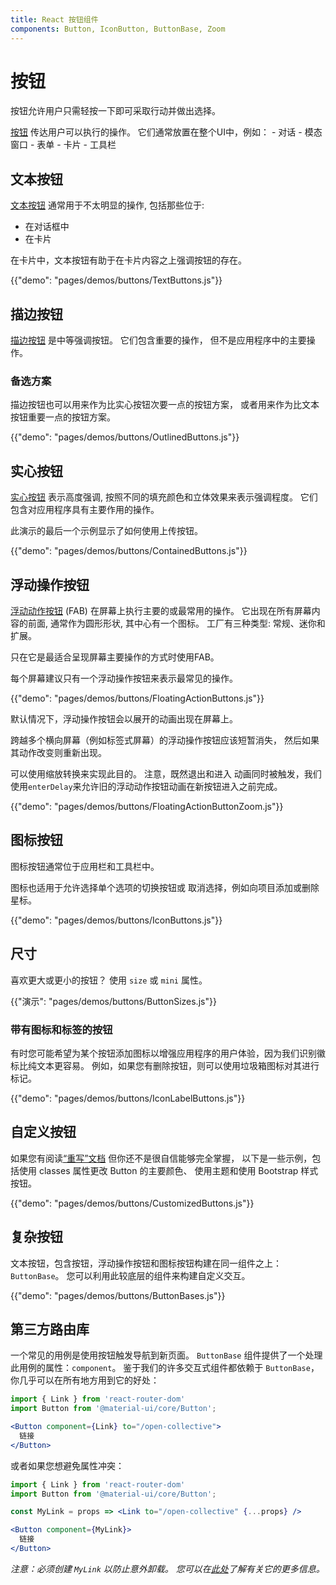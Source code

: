 ```yaml
---
title: React 按钮组件
components: Button, IconButton, ButtonBase, Zoom
---
```

# 按钮

<p class="description">按钮允许用户只需轻按一下即可采取行动并做出选择。</p>

[按钮](https://material.io/design/components/buttons.html) 传达用户可以执行的操作。 它们通常放置在整个UI中，例如： - 对话 - 模态窗口 - 表单 - 卡片 - 工具栏

## 文本按钮

[文本按钮](https://material.io/design/components/buttons.html#text-button) 通常用于不太明显的操作, 包括那些位于:

- 在对话框中
- 在卡片

在卡片中，文本按钮有助于在卡片内容之上强调按钮的存在。

{{"demo": "pages/demos/buttons/TextButtons.js"}}

## 描边按钮

[描边按钮](https://material.io/design/components/buttons.html#outlined-button) 是中等强调按钮。 它们包含重要的操作， 但不是应用程序中的主要操作。

### 备选方案

描边按钮也可以用来作为比实心按钮次要一点的按钮方案， 或者用来作为比文本按钮重要一点的按钮方案。

{{"demo": "pages/demos/buttons/OutlinedButtons.js"}}

## 实心按钮

[实心按钮](https://material.io/design/components/buttons.html#contained-button) 表示高度强调, 按照不同的填充颜色和立体效果来表示强调程度。 它们包含对应用程序具有主要作用的操作。

此演示的最后一个示例显示了如何使用上传按钮。

{{"demo": "pages/demos/buttons/ContainedButtons.js"}}

## 浮动操作按钮

[浮动动作按钮](https://material.io/design/components/buttons-floating-action-button.html) (FAB) 在屏幕上执行主要的或最常用的操作。 它出现在所有屏幕内容的前面, 通常作为圆形形状, 其中心有一个图标。 工厂有三种类型: 常规、迷你和扩展。

只在它是最适合呈现屏幕主要操作的方式时使用FAB。

每个屏幕建议只有一个浮动操作按钮来表示最常见的操作。

{{"demo": "pages/demos/buttons/FloatingActionButtons.js"}}

默认情况下，浮动操作按钮会以展开的动画出现在屏幕上。

跨越多个横向屏幕（例如标签式屏幕）的浮动操作按钮应该短暂消失， 然后如果其动作改变则重新出现。

可以使用缩放转换来实现此目的。 注意，既然退出和进入 动画同时被触发，我们使用`enterDelay`来允许旧的浮动动作按钮动画在新按钮进入之前完成。

{{"demo": "pages/demos/buttons/FloatingActionButtonZoom.js"}}

## 图标按钮

图标按钮通常位于应用栏和工具栏中。

图标也适用于允许选择单个选项的切换按钮或 取消选择，例如向项目添加或删除星标。

{{"demo": "pages/demos/buttons/IconButtons.js"}}

## 尺寸

喜欢更大或更小的按钮？ 使用 `size` 或 `mini` 属性。

{{"演示": "pages/demos/buttons/ButtonSizes.js"}}

### 带有图标和标签的按钮

有时您可能希望为某个按钮添加图标以增强应用程序的用户体验，因为我们识别徽标比纯文本更容易。 例如，如果您有删除按钮，则可以使用垃圾箱图标对其进行标记。

{{"demo": "pages/demos/buttons/IconLabelButtons.js"}}

## 自定义按钮

如果您有阅读[“重写”文档](/customization/overrides/) 但你还不是很自信能够完全掌握， 以下是一些示例，包括使用 classes 属性更改 Button 的主要颜色、 使用主题和使用 Bootstrap 样式按钮。

{{"demo": "pages/demos/buttons/CustomizedButtons.js"}}

## 复杂按钮

文本按钮，包含按钮，浮动操作按钮和图标按钮构建在同一组件之上：`ButtonBase`。 您可以利用此较底层的组件来构建自定义交互。

{{"demo": "pages/demos/buttons/ButtonBases.js"}}

## 第三方路由库

一个常见的用例是使用按钮触发导航到新页面。 `ButtonBase` 组件提供了一个处理此用例的属性：`component`。 鉴于我们的许多交互式组件都依赖于 `ButtonBase`，你几乎可以在所有地方用到它的好处：

```jsx
import { Link } from 'react-router-dom'
import Button from '@material-ui/core/Button';

<Button component={Link} to="/open-collective">
  链接
</Button>
```

或者如果您想避免属性冲突：

```jsx
import { Link } from 'react-router-dom'
import Button from '@material-ui/core/Button';

const MyLink = props => <Link to="/open-collective" {...props} />

<Button component={MyLink}>
  链接
</Button>
```

*注意：必须创建 `MyLink` 以防止意外卸载。 您可以在[此处](/guides/composition/#component-property)了解有关它的更多信息。*